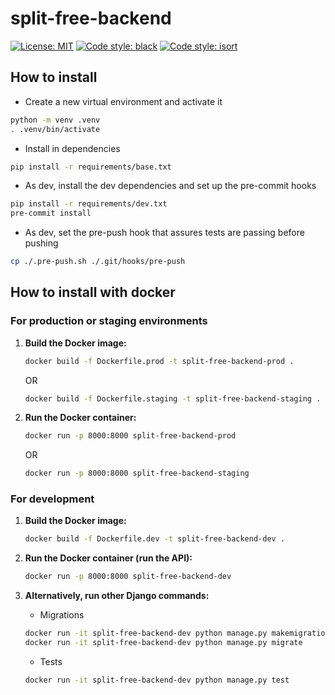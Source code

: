 # split-free-backend

[![License: MIT](https://img.shields.io/badge/License-MIT-yellow.svg)](
    https://opensource.org/licenses/MIT
)
[![Code style: black](https://img.shields.io/badge/code%20style-black-000000.svg)](
    https://github.com/psf/black
)
[![Code style: isort](https://img.shields.io/badge/code%20style-isort-%231674b1.svg)](
    https://github.com/PyCQA/isort
)

## How to install

- Create a new virtual environment and activate it

```bash
python -m venv .venv
. .venv/bin/activate
```

- Install in dependencies

```bash
pip install -r requirements/base.txt
```

- As dev, install the dev dependencies and set up the pre-commit
  hooks

```bash
pip install -r requirements/dev.txt
pre-commit install
```

- As dev, set the pre-push hook that assures tests are passing before pushing

```bash
cp ./.pre-push.sh ./.git/hooks/pre-push
```

## How to install with docker

### For production or staging environments

1. **Build the Docker image:**

    ```bash
    docker build -f Dockerfile.prod -t split-free-backend-prod .
    ```

    OR

    ```bash
    docker build -f Dockerfile.staging -t split-free-backend-staging .
    ```

2. **Run the Docker container:**

    ```bash
    docker run -p 8000:8000 split-free-backend-prod
    ```

    OR

    ```bash
    docker run -p 8000:8000 split-free-backend-staging
    ```

### For development

1. **Build the Docker image:**

    ```bash
    docker build -f Dockerfile.dev -t split-free-backend-dev .
    ```

2. **Run the Docker container (run the API):**

    ```bash
    docker run -p 8000:8000 split-free-backend-dev
    ```

3. **Alternatively, run other Django commands:**

    - Migrations

    ```bash
    docker run -it split-free-backend-dev python manage.py makemigrations
    docker run -it split-free-backend-dev python manage.py migrate
    ```

    - Tests

    ```bash
    docker run -it split-free-backend-dev python manage.py test
    ```
